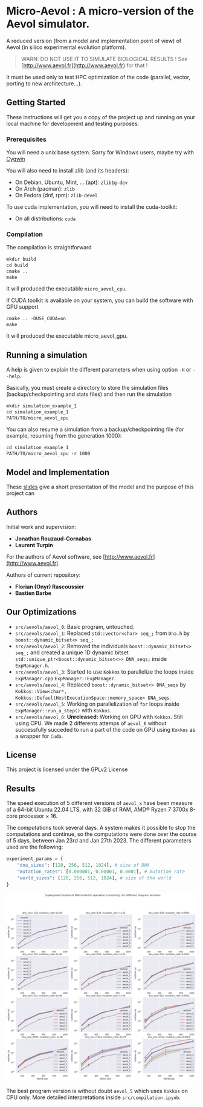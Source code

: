 # Micro-Aevol : A micro-version of the Aevol simulator.

A reduced version (from a model and implementation point of view) of Aevol (in silico experimental evolution platform).

> WARN: DO NOT USE IT TO SIMULATE BIOLOGICAL RESULTS ! See [http://www.aevol.fr](http://www.aevol.fr) for that !

It must be used only to test HPC optimization of the code (parallel, vector, porting to new architecture...).

## Getting Started

These instructions will get you a copy of the project up and running on your local machine for development and testing purposes.

### Prerequisites

You will need a unix base system. Sorry for Windows users, maybe try with [Cygwin](http://www.cygwin.com/)

You will also need to install zlib (and its headers):

+ On Debian, Ubuntu, Mint, ... (apt): `zlib1g-dev`
+ On Arch (pacman): `zlib`
+ On Fedora (dnf, rpm): `zlib-devel`

To use cuda implementation, you will need to install the cuda-toolkit:

+ On all distributions: `cuda`

### Compilation

The compilation is straightforward

```
mkdir build
cd build
cmake ..
make
```

It will produced the executable `micro_aevol_cpu`.

If CUDA toolkit is available on your system, you can build the software with GPU support

```
cmake .. -DUSE_CUDA=on
make
```

It will produced the executable micro_aevol_gpu.

## Running a simulation

A help is given to explain the different parameters when using option `-H` or `--help`.

Basically, you must create a directory to store the simulation files (backup/checkpointing and stats files) and then run the simulation

```
mkdir simulation_example_1
cd simulation_example_1
PATH/TO/micro_aevol_cpu
```

You can also resume a simulation from a backup/checkpointing file (for example, resuming from the generation 1000):

```
cd simulation_example_1
PATH/TO/micro_aevol_cpu -r 1000
```

## Model and Implementation

These [slides](/presentation/slides.pdf) give a short presentation of the model and the purpose of this project can

## Authors

Initial work and supervision:

* **Jonathan Rouzaud-Cornabas**
* **Laurent Turpin**

For the authors of Aevol software, see [http://www.aevol.fr](http://www.aevol.fr)

Authors of current repository:

* **Florian (Onyr) Rascoussier**
* **Bastien Barbe**

## Our Optimizations

* `src/aevols/aevol_0`: Basic program, untouched.
* `src/aevols/aevol_1`: Replaced `std::vector<char> seq_;` from `Dna.h` by `boost::dynamic_bitset<> seq_;`
* `src/aevols/aevol_2`: Removed the individuals `boost::dynamic_bitset<> seq_;` and created a unique 1D dynamic bitset `std::unique_ptr<boost::dynamic_bitset<>> DNA_seqs;` inside `ExpManager.h`.
* `src/aevols/aevol_3`: Started to use `Kokkos` to parallelize the loops inside `ExpManager.cpp` `ExpManager::ExpManager`.
* `src/aevols/aevol_4`: Replaced `boost::dynamic_bitset<> DNA_seqs` by  `Kokkos::View<char*, Kokkos::DefaultHostExecutionSpace::memory_space> DNA_seqs`.
* `src/aevols/aevol_5`: Working on parallelization of `for` loops inside `ExpManager::run_a_step()` with `Kokkos`.
* `src/aevols/aevol_6`: **Unreleased:** Working on GPU with `Kokkos`. Still using CPU. We made 2 differents attemps of `aevol_6` without successfully succeded to run a part of the code on GPU using `Kokkos` as a wrapper for `Cuda`.

## License

This project is licensed under the GPLv2 License

## Results

The speed execution of 5 different versions of `aevol_x` have been measure of a 64-bit Ubuntu 22.04 LTS, with 32 GiB of RAM, AMD® Ryzen 7 3700x 8-core processor × 16.

The computations took several days. A system makes it possible to stop the computations and continue, so the computations were done over the course of 5 days, between Jan 23rd and Jan 27th 2023. The different parameters used are the following:

```python
experiment_params = {
    "dna_sizes": [128, 256, 512, 1024], # size of DNA
    "mutation_rates": [0.000001, 0.00001, 0.0001], # mutation rate
    "world_sizes": [128, 256, 512, 1024], # size of the world
}
```

![Results](img/programs_time_eval.png)

The best program version is without doubt `aevol_5` which uses `Kokkos` on CPU only. More detailed interpretations inside `src/compilation.ipynb`.
